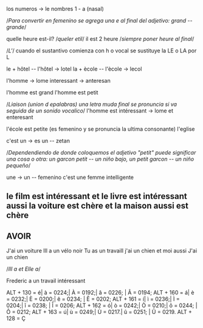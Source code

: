 los numeros -> le nombres
1 - a (nasal)

/*Para convertir en femenino se agrega una e al final del adjetivo: grand -- grande*/

quelle heure est-il? /*queler etil*/
il est 2 heure /*siempre poner heure al final*/

/*L'*/
cuando el sustantivo  comienza con h o vocal se sustituye la LE o LA por L

le + hôtel -- l'hôtel -> lotel
la + ècole -- l'ècole -> lecol

l'homme -> lome
interessant -> anteresan

l'homme est grand
l'homme est petit

/*Liaison (union d epalabras) una letra muda final se pronuncia si va seguida de un sonido vocalico*/
l'homme est intéressant -> lome et enteresant

l'école est petite (es femenino y se pronuncia la ultima consonante)
l'eglise

c'est un -> es un -- zetan

/*Dependendiendo de donde coloquemos el adjetivo "petit" puede significar una cosa o otra: un garcon petit -- un niño bajo, un petit garcon -- un niño pequeño*/

une -> un -- femenino
c'est une femme intelligente

le film est intéressant et le livre est intéressant aussi
la voiture est chère et la maison aussi est chère
-----------------------
AVOIR
------------------------
J'ai    un voiture
Ill a   un vélo noir
Tu as   un travaill
j'ai    un chien et moi aussi J'ai un chien

/*Ill a et Elle a*/

Frederic a un travail intéressant



ALT + 130 = é| à = 0224;| À = 0192;| â = 0226; | Â = 0194;
ALT + 160 = á| è = 0232;| È = 0200;| ê = 0234; | Ê = 0202;
ALT + 161 = í| ì = 0236;| Ì = 0204;| î = 0238; | Î = 0206;
ALT + 162 = ó| ò = 0242;| Ò = 0210;| ô = 0244; | Ô = 0212;
ALT + 163 = ú| ù = 0249;| Ù = 0217.| û = 0251; | Û = 0219.
ALT + 128 = Ç
